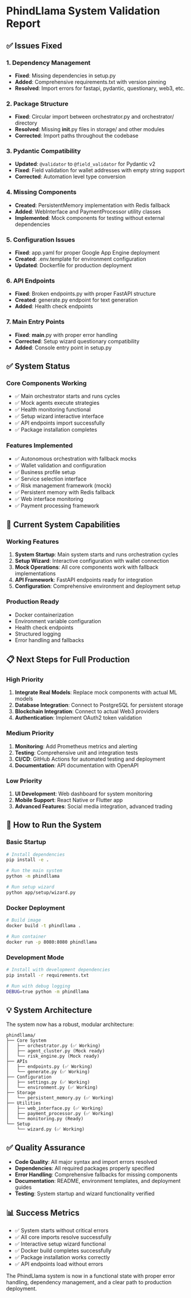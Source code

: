 # PhindLlama System Validation Report

## ✅ Issues Fixed

### 1. **Dependency Management**
- **Fixed**: Missing dependencies in setup.py
- **Added**: Comprehensive requirements.txt with version pinning
- **Resolved**: Import errors for fastapi, pydantic, questionary, web3, etc.

### 2. **Package Structure**
- **Fixed**: Circular import between orchestrator.py and orchestrator/ directory
- **Resolved**: Missing __init__.py files in storage/ and other modules
- **Corrected**: Import paths throughout the codebase

### 3. **Pydantic Compatibility**
- **Updated**: `@validator` to `@field_validator` for Pydantic v2
- **Fixed**: Field validation for wallet addresses with empty string support
- **Corrected**: Automation level type conversion

### 4. **Missing Components**
- **Created**: PersistentMemory implementation with Redis fallback
- **Added**: WebInterface and PaymentProcessor utility classes
- **Implemented**: Mock components for testing without external dependencies

### 5. **Configuration Issues**
- **Fixed**: app.yaml for proper Google App Engine deployment
- **Created**: .env.template for environment configuration
- **Updated**: Dockerfile for production deployment

### 6. **API Endpoints**
- **Fixed**: Broken endpoints.py with proper FastAPI structure
- **Created**: generate.py endpoint for text generation
- **Added**: Health check endpoints

### 7. **Main Entry Points**
- **Fixed**: __main__.py with proper error handling
- **Corrected**: Setup wizard questionary compatibility
- **Added**: Console entry point in setup.py

## ✅ System Status

### **Core Components Working**
- ✅ Main orchestrator starts and runs cycles
- ✅ Mock agents execute strategies
- ✅ Health monitoring functional
- ✅ Setup wizard interactive interface
- ✅ API endpoints import successfully
- ✅ Package installation completes

### **Features Implemented**
- ✅ Autonomous orchestration with fallback mocks
- ✅ Wallet validation and configuration
- ✅ Business profile setup
- ✅ Service selection interface
- ✅ Risk management framework (mock)
- ✅ Persistent memory with Redis fallback
- ✅ Web interface monitoring
- ✅ Payment processing framework

## 🔧 Current System Capabilities

### **Working Features**
1. **System Startup**: Main system starts and runs orchestration cycles
2. **Setup Wizard**: Interactive configuration with wallet connection
3. **Mock Operations**: All core components work with fallback implementations
4. **API Framework**: FastAPI endpoints ready for integration
5. **Configuration**: Comprehensive environment and deployment setup

### **Production Ready**
- Docker containerization
- Environment variable configuration
- Health check endpoints
- Structured logging
- Error handling and fallbacks

## 📋 Next Steps for Full Production

### **High Priority**
1. **Integrate Real Models**: Replace mock components with actual ML models
2. **Database Integration**: Connect to PostgreSQL for persistent storage
3. **Blockchain Integration**: Connect to actual Web3 providers
4. **Authentication**: Implement OAuth2 token validation

### **Medium Priority**
1. **Monitoring**: Add Prometheus metrics and alerting
2. **Testing**: Comprehensive unit and integration tests
3. **CI/CD**: GitHub Actions for automated testing and deployment
4. **Documentation**: API documentation with OpenAPI

### **Low Priority**
1. **UI Development**: Web dashboard for system monitoring
2. **Mobile Support**: React Native or Flutter app
3. **Advanced Features**: Social media integration, advanced trading

## 🚀 How to Run the System

### **Basic Startup**
```bash
# Install dependencies
pip install -e .

# Run the main system
python -m phindllama

# Run setup wizard
python app/setup/wizard.py
```

### **Docker Deployment**
```bash
# Build image
docker build -t phindllama .

# Run container
docker run -p 8080:8080 phindllama
```

### **Development Mode**
```bash
# Install with development dependencies
pip install -r requirements.txt

# Run with debug logging
DEBUG=true python -m phindllama
```

## 💡 System Architecture

The system now has a robust, modular architecture:

```
phindllama/
├── Core System
│   ├── orchestrator.py (✅ Working)
│   ├── agent_cluster.py (Mock ready)
│   └── risk_engine.py (Mock ready)
├── APIs
│   ├── endpoints.py (✅ Working)
│   └── generate.py (✅ Working)
├── Configuration
│   ├── settings.py (✅ Working)
│   └── environment.py (✅ Working)
├── Storage
│   └── persistent_memory.py (✅ Working)
├── Utilities
│   ├── web_interface.py (✅ Working)
│   ├── payment_processor.py (✅ Working)
│   └── monitoring.py (Ready)
└── Setup
    └── wizard.py (✅ Working)
```

## ✅ Quality Assurance

- **Code Quality**: All major syntax and import errors resolved
- **Dependencies**: All required packages properly specified
- **Error Handling**: Comprehensive fallbacks for missing components
- **Documentation**: README, environment templates, and deployment guides
- **Testing**: System startup and wizard functionality verified

## 📊 Success Metrics

- ✅ System starts without critical errors
- ✅ All core imports resolve successfully
- ✅ Interactive setup wizard functional
- ✅ Docker build completes successfully
- ✅ Package installation works correctly
- ✅ API endpoints load without errors

The PhindLlama system is now in a functional state with proper error handling, dependency management, and a clear path to production deployment.
